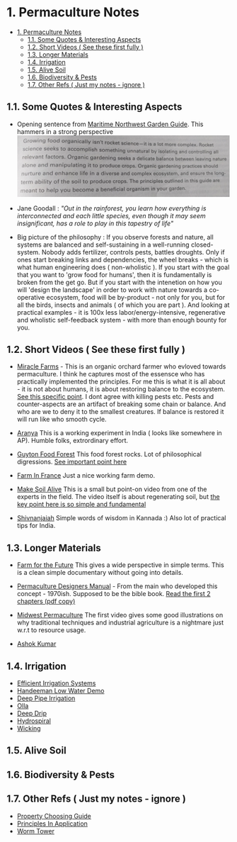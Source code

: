 # 1. Permaculture Notes
<!-- TOC -->

- [1. Permaculture Notes](#1-permaculture-notes)
    - [1.1. Some Quotes & Interesting Aspects](#11-some-quotes--interesting-aspects)
    - [1.2. Short Videos ( See these first fully )](#12-short-videos--see-these-first-fully-)
    - [1.3. Longer Materials](#13-longer-materials)
    - [1.4. Irrigation](#14-irrigation)
    - [1.5. Alive Soil](#15-alive-soil)
    - [1.6. Biodiversity & Pests](#16-biodiversity--pests)
    - [1.7. Other Refs ( Just my notes - ignore )](#17-other-refs--just-my-notes---ignore-)

<!-- /TOC -->
## 1.1. Some Quotes & Interesting Aspects

* Opening sentence from [Maritime Northwest Garden Guide](http://www.seattletilth.org/get-involved/aboutmngg). This hammers in a strong perspective ![](./Maritime.jpg) 

* Jane Goodall : *"Out in the rainforest, you learn how everything is interconnected and each little species, even though it may seem insignificant, has a role to play in this tapestry of life"*

* Big picture of the philosophy : If you observe forests and nature, all systems are balanced and self-sustaining in a well-running closed-system. Nobody adds fertilizer, controls pests, battles droughts. Only if ones start breaking links and dependencies, the wheel breaks - which is what human engineering does ( non-wholistic ). If you start with the goal that you want to 'grow food for humans', then it is fundamentally is broken from the get go. But if you start with the intenetion on how you will 'design the landscape' in order to work with nature towards a co-operative ecosystem, food will be by-product - not only for you, but for all the birds, insects and animals ( of which you are part ). And looking at practical examples - it is 100x less labor/energy-intensive, regenerative and wholistic self-feedback system - with more than enough bounty for you.

## 1.2. Short Videos ( See these first fully )

* [Miracle Farms](https://www.youtube.com/watch?v=3riW_yiCN5E) - This is an organic orchard farmer who evloved towards permaculture. I think he captures most of the essensce who has practically implemented the principles. For me this is what it is all about - it is not about humans, it is about restoring balance to the ecosystem. [See this specific point](https://youtu.be/3riW_yiCN5E?t=435). I dont agree with killing pests etc. Pests and counter-aspects are an artifact of breaking some chain or balance. And who are we to deny it to the smallest creatures. If balance is restored it will run like who smooth cycle.

* [Aranya](https://www.youtube.com/watch?v=XnTqhayGWrw) This is a working experiment in India ( looks like somewhere in AP). Humble folks, extrordinary effort.

* [Guyton Food Forest](https://www.youtube.com/watch?v=6GJFL0MD9fc) This food forest rocks. Lot of philosophical digressions. [See important point here](https://www.youtube.com/watch?v=6GJFL0MD9fc&feature=youtu.be&t=540)

* [Farm In France](https://www.youtube.com/watch?v=oNreOaTK4BU) Just a nice working farm demo.

* [Make Soil Alive](https://www.youtube.com/watch?v=S5wgHQtxgJwa) This is a small but point-on video from one of the experts in the field. The video itself is about regenerating soil, but [the key point here is so simple and fundamental](https://www.youtube.com/watch?v=S5wgHQtxgJw&feature=youtu.be&t=430) 

* [Shivnanjaiah](https://www.youtube.com/watch?v=wbbMCZ_JrdQ) Simple words of wisdom in Kannada :) Also lot of practical tips for India.

## 1.3. Longer Materials

* [Farm for the Future](https://vimeo.com/136857929) This gives a wide perspective in simple terms. This is a clean simple documentary without going into details. 

* [Permaculture Designers Manual](https://www.amazon.com/Permaculture-Designers-Manual-Bill-Mollison/dp/0908228015) - From the main who developed this concept - 1970ish. Supposed to be the bible book. [Read the first 2 chapters (pdf copy)](./manual.pdf)

* [Midwest Permaculture](https://www.youtube.com/watch?v=gjQ_BXo7hLk&index=1&list=PL8A13FE6DAED398CB) The first video gives some good illustrations on why traditional techniques and industrial agriculture is a nightmare just w.r.t to resource usage.

* [Ashok Kumar](https://www.youtube.com/watch?v=ne01YmP4ZTw)

## 1.4. Irrigation

* [Efficient Irrigation Systems](https://permaculturenews.org/2014/04/24/get-started-efficient-irrigation-systems/)
* [Handeeman Low Water Demo](https://www.youtube.com/watch?v=4IWZZcgZs6Y)
* [Deep Pipe Irrigation](https://www.youtube.com/watch?v=RW0ry4244vE)
* [Olla](https://permaculturenews.org/2010/09/16/ollas-unglazed-clay-pots-for-garden-irrigation/)
* [Deep Drip](http://www.deepdrip.com/agriculture/)
* [Hydrospiral](https://www.youtube.com/watch?v=PRfeZas_wy4)
* [Wicking](https://www.youtube.com/watch?v=VLn2X-g-_7g)

## 1.5. Alive Soil

## 1.6. Biodiversity & Pests

## 1.7. Other Refs ( Just my notes - ignore )

* [Property Choosing Guide](https://www.youtube.com/watch?v=bYe8ds64Bek)
* [Principles In Application](https://www.youtube.com/watch?v=N225HDyIUe8)
* [Worm Tower](https://www.youtube.com/watch?v=1pEq2QkBG4U)

